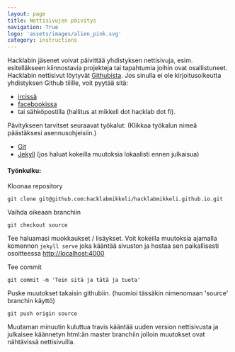 ```yaml
---
layout: page
title: Nettisivujen päivitys
navigation: True
logo: 'assets/images/alien_pink.svg'
category: instructions
---
```


Hacklabin jäsenet voivat päivittää yhdistyksen nettisivuja, esim. esitelläkseen kiinnostavia projekteja tai tapahtumia joihin ovat osallistuneet.
Hacklabin nettisivut löytyvät [Githubista](https://github.com/hacklabmikkeli/hacklabmikkeli.github.io/). Jos sinulla ei ole kirjoitusoikeutta yhdistyksen Github tilille, voit pyytää sitä:

* [ircissä](http://webchat.freenode.net/?nick=vieras_...&channels=hacklabmikkeli&prompt=1)
* [facebookissa](https://www.facebook.com/groups/280542002155902/) 
* tai sähköpostilla (hallitus аt mikkeli dоt hacklab dоt fi).

Pävitykseen tarvitset seuraavat työkalut: (Klikkaa työkalun nimeä päästäksesi asennusohjeisiin.)

* [Git](https://git-scm.com/book/en/v2/Getting-Started-Installing-Git)
* [Jekyll](http://jekyllrb.com/docs/installation/) (jos haluat kokeilla muutoksia lokaalisti ennen julkaisua)

#### Työnkulku:

Kloonaa repository

    git clone git@github.com:hacklabmikkeli/hacklabmikkeli.github.io.git

Vaihda oikeaan branchiin

    git checkout source

Tee haluamasi muokkaukset / lisäykset. Voit kokeilla muutoksia ajamalla komennon `jekyll serve` joka kääntää sivuston ja hostaa sen paikallisesti osoitteessa [http://localhost:4000](http://localhost:4000)

Tee commit

    git commit -m 'Tein sitä ja tätä ja tuota'

Puske muutokset takaisin githubiin. (huomioi tässäkin nimenomaan 'source' branchin käyttö)

    git push origin source

Muutaman minuutin kuluttua travis kääntää uuden version nettisivusta ja julkaisee käännetyn html:än master branchiin jolloin muutokset ovat nähtävissä nettisivuilla.
